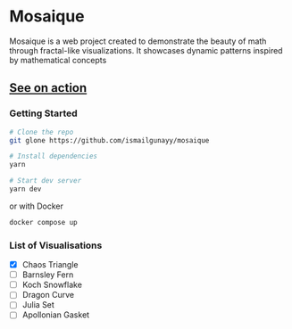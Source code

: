 # Mosaique

Mosaique is a web project created to demonstrate the beauty of math through fractal-like visualizations. It showcases dynamic patterns inspired by mathematical concepts

## [See on action](https://mosaique-nine.vercel.app/)

### Getting Started

```bash
# Clone the repo
git glone https://github.com/ismailgunayy/mosaique

# Install dependencies
yarn

# Start dev server
yarn dev
```

or with Docker

```bash
docker compose up
```

### List of Visualisations

- [x] Chaos Triangle
- [ ] Barnsley Fern
- [ ] Koch Snowflake
- [ ] Dragon Curve
- [ ] Julia Set
- [ ] Apollonian Gasket
